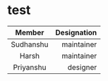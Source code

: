 # test
|      Member      |  Designation |
|:-------------:|------:|
|  Sudhanshu | maintainer |
|  Harsh   |  maintainer |
| Priyanshu | designer |
